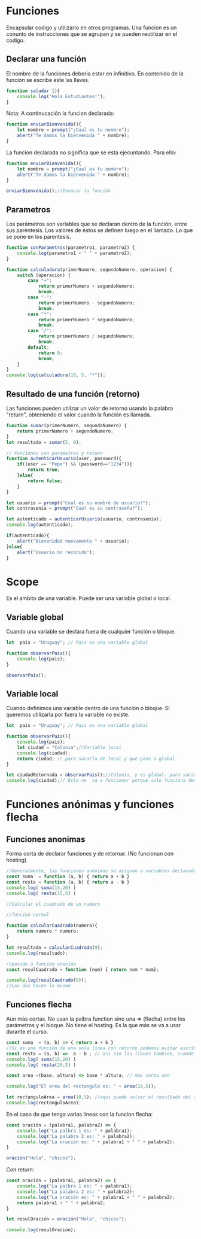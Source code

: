 # Funciones
Encapsular codigo y utilizarlo en otros programas. 
Una funcion es un conunto de instrucciones que se agrupan y se pueden reutilizar en el codigo. 

## Declarar una función
El nombre de la funciones deberia estar en infinitivo. 
En contenido de la función se escribe este las llaves. 
```javascript
function saludar (){
    console.log("Hola Estudiantes!");
}
```

Nota: A continucación la funcion declarada: 

```javascript
function enviarBienvenida(){
    let nombre = prompt("¿Cual es tu nombre");
    alert("Te damos la bienvenida " + nombre);
}
```
La funcion declarada no significa que se esta ejecuntando. Para ello:

```javascript
function enviarBienvenida(){
    let nombre = prompt("¿Cual es tu nombre");
    alert("Te damos la bienvenida " + nombre);
}

enviarBienvenida();//Invocar la función
```

## Parametros

Los parámetros son variables que se declaran dentro de la función, entre sus paréntesis. Los valores de éstos se definen luego en el llamado. Lo que se pone en los parentesis.

```javascript
function conParametros(parametro1, parametro2) {
    console.log(parametro1 + " " + parametro2);
}
```
```javascript
function calculadora(primerNumero, segundoNumero, operacion) {
    switch (operacion) {
        case "+":
            return primerNumero + segundoNumero;
            break;
        case "-":
            return primerNumero - segundoNumero;
            break;
        case "*":
            return primerNumero * segundoNumero;
            break;
        case "/":
            return primerNumero / segundoNumero;
            break;
        default:
            return 0;
            break;
    }
}
console.log(calculadora(10, 5, "*"));
```

## Resultado de una función (retorno)
Las funciones pueden utilizar un valor de retorno usando la palabra "return", obteniendo el valor cuando la función es llamada. 

```javascript
function sumar(primerNumero, segundoNumero) {
    return primerNumero + segundoNumero;
}
let resultado = sumar(5, 8);
```
```javascript
// Funciones con parametros y return
function autenticarUsuario(user, password){
    if((user == "Pepe") && (password=="1234")){
        return true;
    }else{
        return false;
    }
}

let usuario = prompt("Cual es su nombre de usuario?");
let contrasenia = prompt("Cual es su contraseña?");

let autenticado = autenticarUsuario(usuario, contrasenia);
console.log(autenticado);

if(autenticado){
    alert("Bievenidad nuevamente " + usuario);
}else{
    alert("Usuario no reconido");
}
```

# Scope

Es el ambito de una variable. Puede ser una variable global o local. 

## Variable global
Cuando una variable se declara fuera de cualquier función o bloque.

```javascript
let  pais = "Uruguay"; // Pais es una variable global

function observarPais(){
    console.log(pais);
}

observarPais();
```

## Variable local
Cuando definimos una variable dentro de una función o bloque. Si queremos utilizarla por fuera la variable no existe. 
```javascript
let  pais = "Uruguay"; // Pais es una variable global

function observarPais(){
    console.log(pais);
    let ciudad = "Colonia";//Variable local
    console.log(ciudad);
    return ciudad; // para sacarla de local y que pase a global
}

let ciudadRetornada = observarPais();//Colonia, y es global. para sacarla de local y que pase a global
console.log(ciudad);// Esta no  va a funcionar porque solo funciona dentro la funcion, solo vive dentro de las llaves de la función
```

# Funciones anónimas y funciones flecha

## Funciones anonimas
Forma corta de declarar funciones y de retornar. (No funcionan con hosting)
```javascript
//Generalmente, las funciones anónimas se asignan a variables declaradas como constantes
const suma  = function (a, b) { return a + b }
const resta = function (a, b) { return a - b }
console.log( suma(15,20) )
console.log( resta(15,5) )
```
```javascript
//Calcular el cuadrado de un numero

//funcion normal

function calcularCuadrado(numero){
    return numero * numero;
}

let resultado = calcularCuadrado(9);
console.log(resultado);

//pasado a funcion anonima
const resulCuadrado = function (num) { return num * num};

console.log(resulCuadrado(9));
//Las dos hacen lo mismo
```

## Funciones flecha
Aun más cortas. No usan la palbra function sino una  => (flecha) entre los parámetros y el bloque. No tiene el hosting. Es la que más se va a usar durante el curso. 

```javascript
const suma  = (a, b) => { return a + b }
//Si es una función de una sola línea con retorno podemos evitar escribir el cuerpo.
const resta = (a, b) =>  a - b ; // asi sin las llaves tambien, cuando solo es una sentencia
console.log( suma(15,20) )
console.log( resta(20,5) )
```

```javascript
const area =(base, altura) => base * altura; // mas corta aún

console.log("El area del rectangulo es: " + area(10,5));

let rectanguloArea = area(10,5); //aqui puede volver el resultado del area una variable global
console.log(rectanguloArea);
```

En el caso de que tenga varias lineas con la funcion flecha:
```javascript
const oración = (palabra1, palabra2) => {
    console.log("La palbra 1 es: " + palabra1);
    console.log("La palabra 2 es: " + palabra2);
    console.log("La oración es: " + palabra1 + " " + palabra2);
}

oración("Hola", "chicos");
```
Con return:
```javascript
const oración = (palabra1, palabra2) => {
    console.log("La palbra 1 es: " + palabra1);
    console.log("La palabra 2 es: " + palabra2);
    console.log("La oración es: " + palabra1 + " " + palabra2);
    return palabra1 + " " + palabra2;
}

let resulOración = oración("Hola", "chicos");

console.log(resulOración);
```